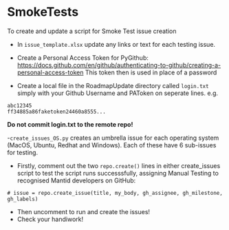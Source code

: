 # SmokeTests
To create and update a script for Smoke Test issue creation

- In `issue_template.xlsx` update any links or text for each testing issue.

- Create a Personal Access Token for PyGithub: https://docs.github.com/en/github/authenticating-to-github/creating-a-personal-access-token This token then is used in place of a password
- Create a local file in the RoadmapUpdate directory called `login.txt` simply with your Github 
Username and PAToken on seperate lines. e.g.
```
abc12345
ff34885a86faketoken24460a8555...
```
 **Do not commit login.txt to the remote repo!**

-`create_issues_OS.py` creates an umbrella issue for each operating system (MacOS, Ubuntu, Redhat and Windows). Each of these have 6 sub-issues for testing.
- Firstly, comment out the two `repo.create()` lines in either create_issues script to test the script runs successsfully, assigning Manual Testing to recognised Mantid developers on GitHub:
```
# issue = repo.create_issue(title, my_body, gh_assignee, gh_milestone, gh_labels)
```

- Then uncomment to run and create the issues!
- Check your handiwork!
